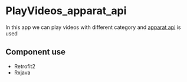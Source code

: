 # PlayVideos_apparat_api
In this app we can play videos with different category and [apparat api](https://www.aparat.com/api) is used

## Component use ##
+ Retrofit2
+ Rxjava
